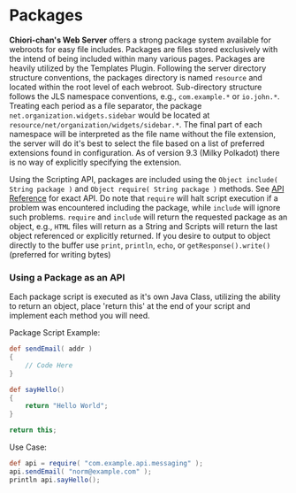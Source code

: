# Packages
**Chiori-chan's Web Server** offers a strong package system available for webroots for easy file includes. Packages are files stored exclusively with the intend of being included within many various pages. Packages are heavily utilized by the Templates Plugin. Following the server directory structure conventions, the packages directory is named `resource` and located within the root level of each webroot. Sub-directory structure follows the JLS namespace conventions, e.g., `com.example.*` or `io.john.*`. Treating each period as a file separator, the package `net.organization.widgets.sidebar` would be located at `resource/net/organization/widgets/sidebar.*`. The final part of each namespace will be interpreted as the file name without the file extension, the server will do it's best to select the file based on a list of preferred extensions found in configuration. As of version 9.3 (Milky Polkadot) there is no way of explicitly specifying the extension.

Using the Scripting API, packages are included using the `Object include( String package )` and `Object require( String package )` methods. See [API Reference](api.md) for exact API.
Do note that `require` will halt script execution if a problem was encountered including the package, while `include` will ignore such problems. `require` and `include` will return the requested package as an object, e.g., `HTML` files will return as a String and Scripts will return the last object referenced or explicitly returned. If you desire to output to object directly to the buffer use `print`, `println`, `echo`, or `getResponse().write()` (preferred for writing bytes)

### Using a Package as an API
Each package script is executed as it's own Java Class, utilizing the ability to return an object, place 'return this' at the end of your script and implement each method you will need.

Package Script Example:
```groovy
def sendEmail( addr )
{
	// Code Here
}

def sayHello()
{
	return "Hello World";
}

return this;
```

Use Case:
```groovy
def api = require( "com.example.api.messaging" );
api.sendEmail( "norm@example.com" );
println api.sayHello();
```